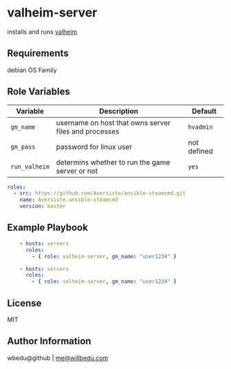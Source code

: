 valheim-server
=========

installs and runs [valheim](https://www.valheimgame.com/)

Requirements
------------

  debian OS Family

Role Variables
--------------

| Variable | Description | Default |
|----------|-------------|---------|
| `gm_name` | username on host that owns server files and processes | `hvadmin` |
| `gm_pass` | password for linux user |  not defined|
| `run_valheim` | determins whether to run the game server or not | `yes` |

<!-- | `valheim_server_name` | default server name | `valheim community server` |
| `valheim_server_password` | default server password | `hunter2345` | -->

```yaml
roles:
  - src: https://github.com/Aversiste/ansible-steamcmd.git
    name: Aversiste.ansible-steamcmd
    version: master

```
Example Playbook
----------------

```yaml
    - hosts: servers
      roles:
        - { role: valheim-server, gm_name: "user1234" }

    - hosts: servers
      roles:
        - { role: valheim-server, gm_name: "user1234" }
```
License
-------

MIT

Author Information
------------------
wbedu@github | me@willbedu.com
